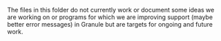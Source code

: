The files in this folder do not currently work or document some ideas we are working on 
or programs for which we are improving support (maybe better error messages)
in Granule but are targets for ongoing and future work.
